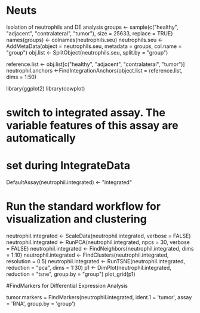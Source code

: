 # Neuts
Isolation of neutrophils and DE analysis 
groups <- sample(c("healthy", "adjacent", "contralateral", "tumor"), size = 25633, replace = TRUE)
names(groups) <- colnames(neutrophils.seu)
neutrophils.seu <- AddMetaData(object = neutrophils.seu, metadata = groups, col.name = "group")
obj.list <- SplitObject(neutrophils.seu, split.by = "group")

reference.list <- obj.list[c("healthy", "adjacent", "contralateral", "tumor")]
neutrophil.anchors <-FindIntegrationAnchors(object.list = reference.list, dims = 1:50)

library(ggplot2)
library(cowplot)
# switch to integrated assay. The variable features of this assay are automatically
# set during IntegrateData
DefaultAssay(neutrophil.integrated) <- "integrated"

# Run the standard workflow for visualization and clustering
neutrophil.integrated <- ScaleData(neutrophil.integrated, verbose = FALSE)
neutrophil.integrated <- RunPCA(neutrophil.integrated, npcs = 30, verbose = FALSE)
neutrophil.integrated <- FindNeighbors(neutrophil.integrated, dims = 1:10)
neutrophil.integrated <- FindClusters(neutrophil.integrated, resolution = 0.5)
neutrophil.integrated <- RunTSNE(neutrophil.integrated, reduction = "pca", dims = 1:30)
p1 <- DimPlot(neutrophil.integrated, reduction = "tsne", group.by = "group")
plot_grid(p1)



#FindMarkers for Differential Expression Analysis

tumor.markers = FindMarkers(neutrophil.integrated, ident.1 = 'tumor', assay = 'RNA', group.by = 'group')

